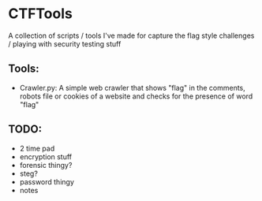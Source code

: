 # CTFTools
A collection of scripts / tools I've made for capture the flag style challenges / playing with security testing stuff



## Tools:

- Crawler.py: A simple web crawler that shows "flag" in the comments, robots file or cookies of a website and checks for the presence of word "flag"




## TODO:

 - 2 time pad
 - encryption stuff
 - forensic thingy?
 - steg?
 - password thingy
 - notes

